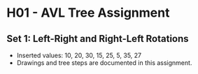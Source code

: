 # H01 - AVL Tree Assignment

## Set 1: Left-Right and Right-Left Rotations
- Inserted values: 10, 20, 30, 15, 25, 5, 35, 27
- Drawings and tree steps are documented in this assignment.
